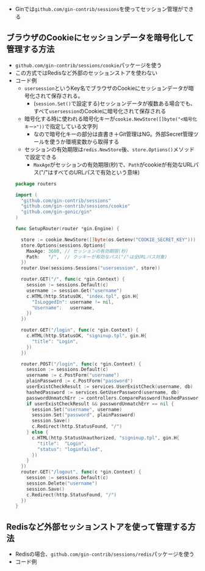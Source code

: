 - Ginでは`github.com/gin-contrib/sessions`を使ってセッション管理ができる

## ブラウザのCookieにセッションデータを暗号化して管理する方法
- `github.com/gin-contrib/sessions/cookie`パッケージを使う
- この方式ではRedisなど外部のセッションストアを使わない
- コード例  
  - `usersession`というKey名でブラウザのCookieにセッションデータが暗号化されて保存される。
    - (`session.Set()`で設定する)セッションデータが複数ある場合でも、すべて`usersession`のCookieに暗号化されて保存される
  - 暗号化する時に使われる暗号化キーが`cookie.NewStore([]byte("<暗号化キー>"))`で指定している文字列
    - なので暗号化キーの部分は直書き＋Git管理はNG。外部Secret管理ツールを使うか環境変数から取得する
  - セッションの有効期限は`redis.NewStore`後、`store.Options()`メソッドで設定できる
    - `MaxAge`がセッションの有効期限(秒)で、`Path`がcookieが有効なURLパス("/"はすべてのURLパスで有効という意味)
  ```go
  package routers

  import (
    "github.com/gin-contrib/sessions"
    "github.com/gin-contrib/sessions/cookie"
    "github.com/gin-gonic/gin"
  )

  func SetupRouter(router *gin.Engine) {

    store := cookie.NewStore([]byte(os.Getenv("COOKIE_SECRET_KEY")))
    store.Options(sessions.Options{
      MaxAge: 3600, // セッションの有効期限(秒)
      Path:   "/",  // クッキーが有効なパス("/"は全URLパス対象)
    })
    router.Use(sessions.Sessions("usersession", store))

    router.GET("/", func(c *gin.Context) {
      session := sessions.Default(c)
      username := session.Get("username")
      c.HTML(http.StatusOK, "index.tpl", gin.H{
        "IsLoggedIn": username != nil,
        "Username":   username,
      })
    })

    router.GET("/login", func(c *gin.Context) {
      c.HTML(http.StatusOK, "signinup.tpl", gin.H{
        "title": "Login",
      })
    })

    router.POST("/login", func(c *gin.Context) {
      session := sessions.Default(c)
      username := c.PostForm("username")
      plainPassword := c.PostForm("password")
      userExistCheckResult := services.UserExistCheck(username, db)
      hashedPassword := services.GetUserPassword(username, db)
      passwordUnmatchErr := controllers.ComparePassword(hashedPassword, plainPassword)
      if userExistCheckResult && passwordUnmatchErr == nil {
        session.Set("username", username)
        session.Set("password", plainPassword)
        session.Save()
        c.Redirect(http.StatusFound, "/")
      } else {
        c.HTML(http.StatusUnauthorized, "signinup.tpl", gin.H{
          "title":  "Login",
          "status": "loginfailed",
        })
      }
    })
    router.GET("/logout", func(c *gin.Context) {
      session := sessions.Default(c)
      session.Delete("username")
      session.Save()
      c.Redirect(http.StatusFound, "/")
    })
  }
  ```

## Redisなど外部セッションストアを使って管理する方法
- Redisの場合、`github.com/gin-contrib/sessions/redis`パッケージを使う
- コード例  
  ```go

  ```
